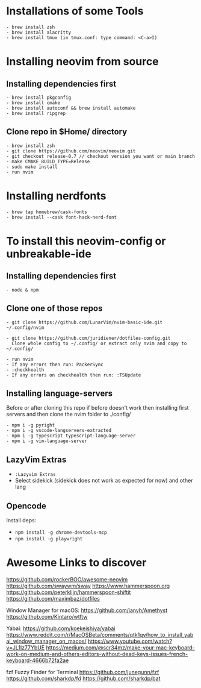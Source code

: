 # Installations of some Tools

```
- brew install zsh
- brew install alacritty
- brew install tmux (in tmux.conf: type command: <C-a>I)
```

# Installing neovim from source

## Installing dependencies first

```
- brew install pkgconfig
- brew install cmake
- brew install autoconf && brew install automake
- brew install ripgrep
```

## Clone repo in $Home/ directory

```
- brew install zsh
- git clone https://github.com/neovim/neovim.git
- git checkout release-0.7 // checkout version you want or main branch
- make CMAKE_BUILD_TYPE=Release
- sudo make install
- run nvim
```

# Installing nerdfonts

```
- brew tap homebrew/cask-fonts
- brew install --cask font-hack-nerd-font
```

# To install this neovim-config or unbreakable-ide

## Installing dependencies first

```
- node & npm
```

## Clone one of those repos

```
- git clone https://github.com/LunarVim/nvim-basic-ide.git ~/.config/nvim

- git clone https://github.com/juridiener/dotfiles-config.git
  Clone whole config to ~/.config/ or extract only nvim and copy to ~/.config/

- run nvim
- If any errors then run: PackerSync
- :checkhealth
- If any errors on checkhealth then run: :TSUpdate
```

## Installing language-servers

Before or after cloning this repo if before doesn't work then installing first servers and then clone the nvim folder to ./config/

```
- npm i -g pyright
- npm i -g vscode-langservers-extracted
- npm i -g typescript typescript-language-server
- npm i -g vim-language-server
```

## LazyVim Extras

- `:Lazyvim Extras`
- Select sidekick (sidekick does not work as expected for now) and other lang

## Opencode

Install deps:

- `npm install -g chrome-devtools-mcp`
- `npm install -g playwright`

# Awesome Links to discover

<https://github.com/rockerBOO/awesome-neovim>
<https://github.com/swaywm/sway>
<https://www.hammerspoon.org>
<https://github.com/peterklijn/hammerspoon-shiftit>
<https://github.com/maximbaz/dotfiles>

Window Manager for macOS:
<https://github.com/ianyh/Amethyst>
<https://github.com/Kintaro/wtftw>

Yabai:
<https://github.com/koekeishiya/yabai>
<https://www.reddit.com/r/MacOSBeta/comments/qtk1qy/how_to_install_yabai_window_manager_on_macos/>
<https://www.youtube.com/watch?v=JL1lz77YbUE>
<https://medium.com/@scr34mz/make-your-mac-keyboard-work-on-medium-and-others-editors-without-dead-keys-issues-french-keyboard-4666b72fa2ae>

fzf Fuzzy Finder for Terminal
<https://github.com/junegunn/fzf>
<https://github.com/sharkdp/fd>
<https://github.com/sharkdp/bat>
